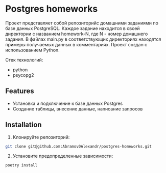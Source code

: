 # Postgres homeworks

Проект представляет собой репозиторийс домашними заданиями по базе данных PostgreSQL. Каждое задание находится в своей директории с названием homework-N, где N - номер домашнего задания. В файлах main.py в соответствующих директориях находятся примеры получаемых данных в комментариях. Проект создан с использованием Python.

Стек технологий:
   - python
   - psycopg2

## Features

- Установка и подключение к базе данных Postgres 
- Создание таблицы, внесение данные, написание запросов

## Installation

 1. Клонируйте репозиторий:

   ```bash
   git clone git@github.com:Abramov0Alexandr/postgres-homeworks.git
   ```

 2. Установите предопределенные зависимости:

   ```bash
   poetry install
   ```
